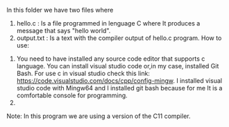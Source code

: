 In this folder we have two files where 
1. hello.c : Is a file programmed in lenguage C where It produces a message that says "hello world".
2. output.txt : Is a text with the compiler output of hello.c program.
How to use:
1) You need to have installed any source code editor that supports c language. You can install visual studio code or,in my case, installed Git Bash. For use c in visual studio check this link: https://code.visualstudio.com/docs/cpp/config-mingw.
  I installed visual studio code with Mingw64 and I installed git bash because for me It is a comfortable console for programming. 
2) 
Note: In this program we are using a version of the C11 compiler.
